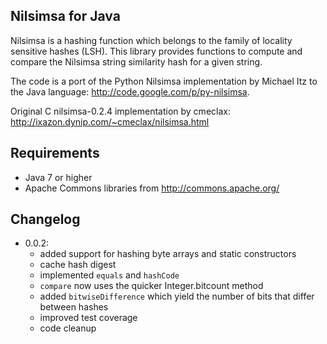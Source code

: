 ## Nilsimsa for Java

Nilsimsa is a hashing function which belongs to the family of locality sensitive hashes (LSH). This library provides functions to compute and compare the Nilsimsa string similarity hash for a given string.
 
The code is a port of the Python Nilsimsa implementation by Michael Itz to the Java language:
  http://code.google.com/p/py-nilsimsa.
 
Original C nilsimsa-0.2.4 implementation by cmeclax:
 http://ixazon.dynip.com/~cmeclax/nilsimsa.html


## Requirements

* Java 7 or higher
* Apache Commons libraries from http://commons.apache.org/

## Changelog

* 0.0.2: 
  - added support for hashing byte arrays and static constructors
  - cache hash digest
  - implemented `equals` and `hashCode`
  - `compare` now uses the quicker Integer.bitcount method
  - added `bitwiseDifference` which yield the number of bits that differ between hashes
  - improved test coverage
  - code cleanup